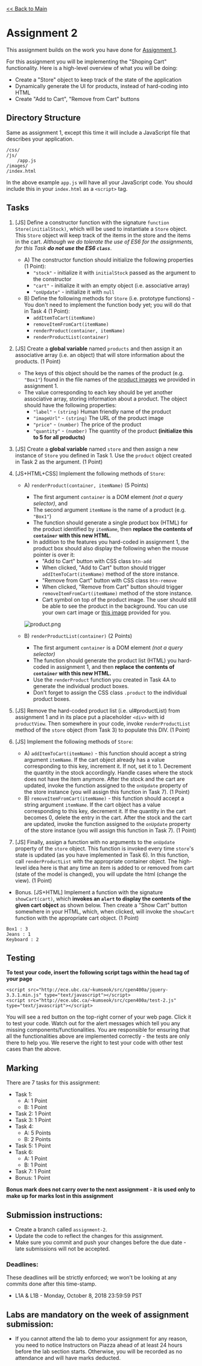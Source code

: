 [<< Back to Main](../README.md)

# Assignment 2

This assignment builds on the work you have done for [Assignment 1](./assignment-1.md).

For this assignment you will be implementing the "Shoping Cart" functionality. Here is a high-level overview of what you will be doing:

* Create a "Store" object to keep track of the state of the application
* Dynamically generate the UI for products, instead of hard-coding into HTML
* Create "Add to Cart", "Remove from Cart" buttons


## Directory Structure

Same as assignment 1, except this time it will include a JavaScript file that describes your application.

```
/css/
/js/
    /app.js
/images/
/index.html
```

In the above example `app.js` will have all your JavaScript code. You should include this in your `index.html` as a `<script>` tag.


## Tasks

1. [JS] Define a constructor function with the signature `function Store(initialStock)`, which will be used to instantiate a `Store` object. This `Store` object will keep track of the items in the store and the items in the cart. *Although we do tolerate the use of ES6 for the assignments, for this Task **do not use the ES6 `class`***.
    * A) The constructor function should initialize the following properties (1 Point):
        * `"stock"` - initialize it with `initialStock` passed as the argument to the constructor
        * `"cart"` - initialize it with an empty object (i.e. associative array)
        * `"onUpdate"` - initialize it with `null`
    * B) Define the following methods for `Store` (i.e. prototype functions) - You don't need to implement the function body yet; you will do that in Task 4 (1 Point):
        * `addItemToCart(itemName)`
        * `removeItemFromCart(itemName)`
        * `renderProduct(container, itemName)`
        * `renderProductList(container)`

2. [JS] Create a **global variable** named `products` and then assign it an associative array (i.e. an object) that will store information about the products. (1 Point)
    * The keys of this object should be the names of the product (e.g. `"Box1"`) found in the file names of the [product images](./images/) we provided in assignment 1.
    * The value corresponding to each key should be yet another associative array, storing information about a product. The object should have the following properties:
        * `"label"` - `(string)` Human friendly name of the product
        * `"imageUrl"` - `(string)` The URL of the product image
        * `"price"` - `(number)` The price of the product
        * `"quantity"` - `(number)` The quantity of the product **(initialize this to 5 for all products)**

3. [JS] Create a **global variable** named `store` and then assign a new instance of `Store` you defined in Task 1. Use the `product` object created in Task 2 as the argument. (1 Point)

4. [JS+HTML+CSS] Implement the following methods of `Store`:
    * A) `renderProduct(container, itemName)` (5 Points)
        * The first argument `container` is a DOM element *(not a query selector)*, and
        * The second argument `itemName` is the name of a product (e.g. `"Box1"`)
        * The function should generate a single product box (HTML) for the product identified by `itemName`, then **replace the contents of `container` with this new HTML**.
        * In addition to the features you hard-coded in assignment 1, the product box should also display the following when the mouse pointer is over it:
            * "Add to Cart" button with CSS class `btn-add`
            * When clicked, "Add to Cart" button should trigger `addItemToCart(itemName)` method of the store instance.
            * "Remove from Cart" button with CSS class `btn-remove`
            * When clicked, "Remove from Cart" button should trigger `removeItemFromCart(itemName)` method of the store instance.
            * Cart symbol on top of the product image. The user should still be able to see the product in the background. You can use your own cart image or [this image](./cart.png) provided for you.

        ![product.png](./product.png?raw=true "Add to Cart, Remove from Cart")

    * B) `renderProductList(container)` (2 Points)
        * The first argument `container` is a DOM element *(not a query selector)*
        * The function should generate the product list (HTML) you hard-coded in assignment 1, and then **replace the contents of `container` with this new HTML.**
        * Use the `renderProduct` function you created in Task 4A to generate the individual product boxes.
        * Don't forget to assign the CSS class `.product` to the individual product boxes.

5. [JS] Remove the hard-coded product list (i.e. ul#productList) from assignment 1 and in its place put a placeholder `<div>` with id `productView`. Then somewhere in your code, invoke `renderProductList` method of the `store` object (from Task 3) to populate this DIV. (1 Point)

6. [JS] Implement the following methods of `Store`:
    * A) `addItemToCart(itemName)` - this function should accept a string argument `itemName`. If the cart object already has a value corresponding to this key, increment it. If not, set it to 1. Decrement the quantity in the stock accordingly. Handle cases where the stock does not have the item anymore. After the stock and the cart are updated, invoke the function assigned to the `onUpdate` property of the store instance (you will assign this function in Task 7). (1 Point)
    * B) `removeItemFromCart(itemName)` - this function should accept a string argument `itemName`. If the cart object has a value corresponding to this key, decrement it. If the quantity in the cart becomes 0, delete the entry in the cart. After the stock and the cart are updated, invoke the function assigned to the `onUpdate` property of the store instance (you will assign this function in Task 7). (1 Point)

7. [JS] Finally, assign a function with no arguments to the `onUpdate` property of the `store` object. This function is invoked every time `store`'s state is updated (as you have implemented in Task 6). In this function, call `renderProductList` with the appropriate container object. The high-level idea here is that any time an item is added to or removed from cart (state of the model is changed), you will update the html (change the view). (1 Point)


* Bonus. [JS+HTML] Implement a function with the signature `showCart(cart)`, which **invokes an `alert` to display the contents of the given cart object** as shown below. Then create a "Show Cart" button somewhere in your HTML, which, when clicked, will invoke the `showCart` function with the appropriate cart object. (1 Point)

```
Box1 : 3
Jeans : 1
Keyboard : 2
```


## Testing

**To test your code, insert the following script tags within the head tag of your page**
```
<script src="http://ece.ubc.ca/~kumseok/src/cpen400a/jquery-3.3.1.min.js" type="text/javascript"></script>
<script src="http://ece.ubc.ca/~kumseok/src/cpen400a/test-2.js" type="text/javascript"></script>
```
You will see a red button on the top-right corner of your web page. Click it to test your code.
Watch out for the alert messages which tell you any missing components/functionalities. You are responsible for ensuring that all the functionalities above are implemented correctly - the tests are only there to help you. We reserve the right to test your code with other test cases than the above.


## Marking

There are 7 tasks for this assignment:
* Task 1:
  * A: 1 Point
  * B: 1 Point
* Task 2: 1 Point
* Task 3: 1 Point
* Task 4:
  * A: 5 Points
  * B: 2 Points
* Task 5: 1 Point
* Task 6:
  * A: 1 Point
  * B: 1 Point
* Task 7: 1 Point
* Bonus: 1 Point

**Bonus mark does not carry over to the next assignment - it is used only to make up for marks lost in this assignment**


## Submission instructions:

* Create a branch called `assignment-2`.
* Update the code to reflect the changes for this assignment.
* Make sure you commit and push your changes before the due date - late submissions will not be accepted.


### Deadlines:

These deadlines will be strictly enforced; we won't be looking at any commits done after this time-stamp.

* L1A & L1B - Monday, October 8, 2018 23:59:59 PST


## Labs are mandatory on the week of assignment submission:

* If you cannot attend the lab to demo your assignment for any reason, you need to notice Instructors on Piazza ahead of at least 24 hours before the lab section starts. Otherwise, you will be recorded as no attendance and will have marks deducted.
